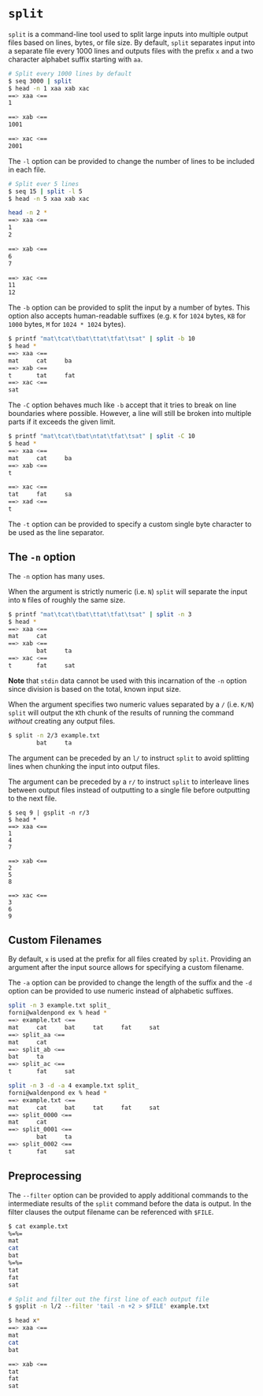 # `split`
`split` is a command-line tool used to split large inputs into multiple output files based on lines, bytes, or file size. By default, `split` separates input into a separate file every 1000 lines and outputs files with the prefix `x` and a two character alphabet suffix starting with `aa`. 

```bash
# Split every 1000 lines by default
$ seq 3000 | split
$ head -n 1 xaa xab xac
==> xaa <==
1

==> xab <==
1001

==> xac <==
2001
```

The `-l` option can be provided to change the number of lines to be included in each file.

```bash
# Split ever 5 lines
$ seq 15 | split -l 5
$ head -n 5 xaa xab xac

head -n 2 *
==> xaa <==
1
2

==> xab <==
6
7

==> xac <==
11
12
```

The `-b` option can be provided to split the input by a number of bytes. This option also accepts human-readable suffixes (e.g. `K` for `1024` bytes, `KB` for `1000` bytes, `M` for `1024 * 1024` bytes).

```bash
$ printf "mat\tcat\tbat\ttat\tfat\tsat" | split -b 10
$ head *     
==> xaa <==
mat     cat     ba
==> xab <==
t       tat     fat
==> xac <==
sat
```

The `-C` option behaves much like `-b` accept that it tries to break on line boundaries where possible. However, a line will still be broken into multiple parts if it exceeds the given limit.

```bash
$ printf "mat\tcat\tbat\ntat\tfat\tsat" | split -C 10
$ head *
==> xaa <==
mat     cat     ba
==> xab <==
t

==> xac <==
tat     fat     sa
==> xad <==
t
```

The `-t` option can be provided to specify a custom single byte character to be used as the line separator.

## The `-n` option
The `-n` option has many uses.

When the argument is strictly numeric (i.e. `N`) `split` will separate the input into `N` files of roughly the same size.

```bash
$ printf "mat\tcat\tbat\ttat\tfat\tsat" | split -n 3  
$ head *
==> xaa <==
mat     cat
==> xab <==
        bat     ta
==> xac <==
t       fat     sat
```

**Note** that `stdin` data cannot be used with this incarnation of the `-n` option since division is based on the total, known input size.

When the argument specifies two numeric values separated by a `/` (i.e. `K/N`) `split` will output the `K`th chunk of the results of running the command *without* creating any output files.

```bash
$ split -n 2/3 example.txt 
        bat     ta
```

The argument can be preceded by an `l/` to instruct `split` to avoid splitting lines when chunking the input into output files. 

The argument can be preceded by a `r/` to instruct `split` to interleave lines between output files instead of outputting to a single file before outputting to the next file.

```
$ seq 9 | gsplit -n r/3
$ head *
==> xaa <==
1
4
7

==> xab <==
2
5
8

==> xac <==
3
6
9
```

## Custom Filenames
By default, `x` is used at the prefix for all files created by `split`. Providing an argument after the input source allows for specifying a custom filename.

The `-a` option can be provided to change the length of the suffix and the `-d` option can be provided to use numeric instead of alphabetic suffixes.

```bash
split -n 3 example.txt split_
forni@waldenpond ex % head *
==> example.txt <==
mat     cat     bat     tat     fat     sat
==> split_aa <==
mat     cat
==> split_ab <==
bat     ta
==> split_ac <==
t       fat     sat

split -n 3 -d -a 4 example.txt split_
forni@waldenpond ex % head *
==> example.txt <==
mat     cat     bat     tat     fat     sat
==> split_0000 <==
mat     cat
==> split_0001 <==
        bat     ta
==> split_0002 <==
t       fat     sat
```

## Preprocessing
The `--filter` option can be provided to apply additional commands to the intermediate results of the `split` command before the data is output. In the filter clauses the output filename can be referenced with `$FILE`.

```bash
$ cat example.txt 
%=%=
mat
cat
bat
%=%=
tat
fat
sat

# Split and filter out the first line of each output file
$ gsplit -n l/2 --filter 'tail -n +2 > $FILE' example.txt

$ head x*
==> xaa <==
mat
cat
bat

==> xab <==
tat
fat
sat
```